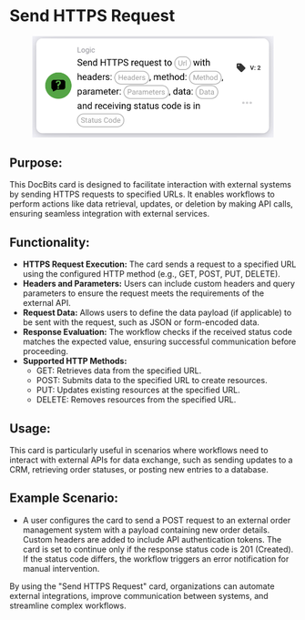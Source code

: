 # Send HTTPS Request

<figure><img src="../../../../.gitbook/assets/image (4) (1) (1).png" alt="" width="563"><figcaption></figcaption></figure>

## **Purpose:**

This DocBits card is designed to facilitate interaction with external systems by sending HTTPS requests to specified URLs. It enables workflows to perform actions like data retrieval, updates, or deletion by making API calls, ensuring seamless integration with external services.

## **Functionality:**

* **HTTPS Request Execution:** The card sends a request to a specified URL using the configured HTTP method (e.g., GET, POST, PUT, DELETE).
* **Headers and Parameters:** Users can include custom headers and query parameters to ensure the request meets the requirements of the external API.
* **Request Data:** Allows users to define the data payload (if applicable) to be sent with the request, such as JSON or form-encoded data.
* **Response Evaluation:** The workflow checks if the received status code matches the expected value, ensuring successful communication before proceeding.
* **Supported HTTP Methods:**
  * GET: Retrieves data from the specified URL.
  * POST: Submits data to the specified URL to create resources.
  * PUT: Updates existing resources at the specified URL.
  * DELETE: Removes resources from the specified URL.

## **Usage:**

This card is particularly useful in scenarios where workflows need to interact with external APIs for data exchange, such as sending updates to a CRM, retrieving order statuses, or posting new entries to a database.

## **Example Scenario:**

* A user configures the card to send a POST request to an external order management system with a payload containing new order details. Custom headers are added to include API authentication tokens. The card is set to continue only if the response status code is 201 (Created). If the status code differs, the workflow triggers an error notification for manual intervention.

By using the "Send HTTPS Request" card, organizations can automate external integrations, improve communication between systems, and streamline complex workflows.

